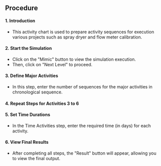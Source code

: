 ## Procedure

#### 1.	Introduction
-	This activity chart is used to prepare activity sequences for execution various projects such as spray dryer and flow meter calibration.

#### 2.	Start the Simulation
-	Click on the "Mimic" button to view the simulation execution.
-	Then, click on "Next Level" to proceed.

#### 3.	Define Major Activities
-	In this step, enter the number of sequences for the major activities in chronological sequence.

#### 4.	Repeat Steps for Activities 3 to 6

#### 5.	Set Time Durations
-	In the Time Activities step, enter the required time (in days) for each activity.

#### 6.	View Final Results
-	After completing all steps, the "Result" button will appear, allowing you to view the final output.
